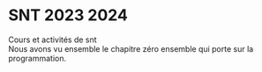 # SNT 2023 2024
Cours et activités de snt
<br>
Nous avons vu ensemble le chapitre zéro ensemble qui porte sur la programmation.

